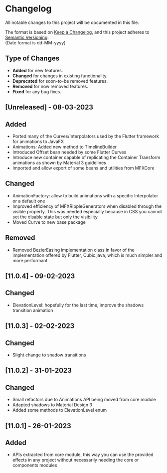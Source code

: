 # Changelog

All notable changes to this project will be documented in this file.

The format is based on [Keep a Changelog](https://keepachangelog.com/en/1.0.0/), and this project adheres
to [Semantic Versioning](https://semver.org/spec/v2.0.0.html).  
(Date format is dd-MM-yyyy)

## Type of Changes

- **Added** for new features.
- **Changed** for changes in existing functionality.
- **Deprecated** for soon-to-be removed features.
- **Removed** for now removed features.
- **Fixed** for any bug fixes.

[//]: ##[Unreleased]

## [Unreleased] - 08-03-2023

## Added

- Ported many of the Curves/Interpolators used by the Flutter framework for animations to JavaFX
- Animations: Added new method to TimelineBuilder
- Introduced Offset bean needed by some Flutter Curves
- Introduce new container capable of replicating the Container Transform animations as shown by Material 3 guidelines
- Imported and allow export of some beans and utilities from MFXCore

## Changed

- AnimationFactory: allow to build animations with a specific Interpolator or a default one
- Improved efficiency of MFXRippleGenerators when disabled through the visible property. This was needed especially
  because in CSS you cannot set the disable state but only the visibility
- Moved Curve to new base package

## Removed

- Removed BezierEasing implementation class in favor of the implementation offered by Flutter, Cubic.java, which is much
  simpler and more performant

## [11.0.4] - 09-02-2023

## Changed

- ElevationLevel: hopefully for the last time, improve the shadows transition animation

## [11.0.3] - 02-02-2023

## Changed

- Slight change to shadow transitions

## [11.0.2] - 31-01-2023

## Changed

- Small refactors due to Animations API being moved from core module
- Adapted shadows to Material Design 3
- Added some methods to ElevationLevel enum

## [11.0.1] - 26-01-2023

## Added

- APIs extracted from core module, this way you can use the provided effects in any project without necessarily needing
  the core or components modules